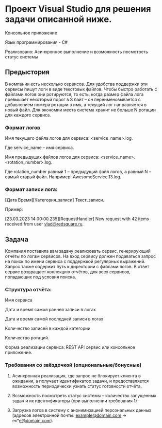 # Проект Visual Studio для решения задачи описанной ниже. 

Консольное приложение

Язык программирования - C#

Реализовано: Асинхронное выполнение и возможность посмотреть статус системы

## Предыстория

В компании есть несколько сервисов. Для удобства поддержки эти сервисы пишут логи в виде текстовых файлов. Чтобы быстро работать с файлами логов они ротируются, то есть, когда размер файла лога превышает некоторый порог в S байт – он переименовывается с добавлением номера ротации в имя, а текущий лог направляется в новый файл. Для экономии места система хранит не больше N ротации для каждого сервиса.

### Формат логов

Имя текущего файла логов для сервиса: <service_name>.log.

Где service_name – имя сервиса.

Имя предыдущих файлов логов для сервиса: <service_name>.<rotation_number>.log.

Где rotation_number равный 1 – предыдущий файл логов, а равный N – самый старый файл. Например: AwesomeService.13.log.

### Формат записи лога: 

[Дата Время][Категория_записи] Текст_записи.

Пример:

[23.03.2023 14:00:00.235][RequestHandler] New request with 42 items received from user vlad@redsquare.ru.

## Задача

Компания поставила вам задачу реализовать сервис, генерирующий отчёты по логам сервисов.
На вход сервису должен подаваться запрос на поиск по имени сервиса с поддержкой регулярных выражений. Запрос также содержит путь к директории с файлами логов.
В ответ сервис возвращает коллекцию отчётов, для всех сервисов, попадающих под условия поиска.

### Структура отчёта:

  Имя сервиса

  Дата и время самой ранней записи в логах

  Дата и время самой последней записи в логах

  Количество записей в каждой категории

  Количество ротаций.

Форма реализации сервиса: REST API сервис или консольное приложение.

### Требования со звёздочкой (опциональные/бонусные)

  1. Асинхронная реализация, где запрос не блокирует клиента в ожидании, а получает идентификатор задачи, и предоставляется возможность периодически узнать статус готовности отчёта.

  2. Возможность посмотреть статус системы – количество запущенных задач и их идентификаторы (при выполнении требования 1)

  3. Загрузка логов в систему с анонимизацией персональных данных (адресов электронной почты: example@domain.com -> ex*e@domain.com).
